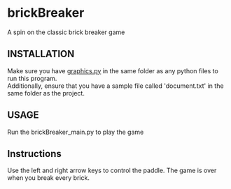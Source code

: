 # brickBreaker
A spin on the classic brick breaker game
## INSTALLATION
Make sure you have [graphics.py](https://mcsp.wartburg.edu/zelle/python/graphics.py) in the same folder as any python files to run this program. <br /> 
Additionally, ensure that you have a sample file called 'document.txt' in the same folder as the project.
## USAGE

Run the brickBreaker_main.py to play the game

## Instructions

Use the left and right arrow keys to control the paddle. The game is over when you break every brick.

